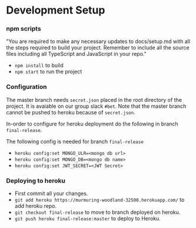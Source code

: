 # Development Setup

### npm scripts
"You are required to make any necessary updates to docs/setup.md with all the steps required to build your project. Remember to include all the source files including all TypeScript and JavaScript in your repo."

- `npm install` to build
- `npm start` to run the project

### Configuration

The master branch needs `secret.json` placed in the root directory of the project. It is avaiable on our group slack `#bet`. Note that the master branch cannot be pushed to heroku because of `secret.json`.

In-order to configure for heroku deployment do the following in branch `final-release`.

The following config is needed for branch `final-release`

- `heroku config:set MONGO_ULR=<mongo db url>`
- `heroku config:set MONGO_DB=<mongo db name>`
- `heroku config:set JWT_SECRET=<JWT Secret>`

### Deploying to heroku

- First commit all your changes.
- `git add heroku https://murmuring-woodland-32500.herokuapp.com/` to add heroku repo.
- `git checkout final-release` to move to branch deployed on heroku.
- `git push heroku final-release:master` to deploy to Heroku.
